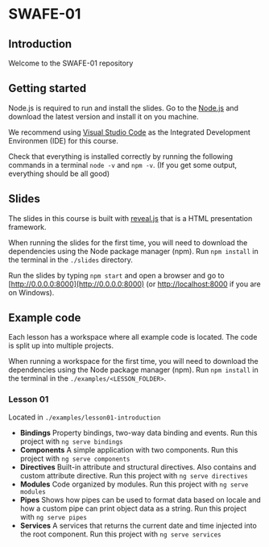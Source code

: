 # SWAFE-01
## Introduction
Welcome to the SWAFE-01 repository

## Getting started
Node.js is required to run and install the slides. Go to the [Node.js](https://nodejs.org/) and download the latest version and install it on you machine.

We recommend using [Visual Studio Code](https://code.visualstudio.com/) as the Integrated Development Environmen (IDE) for this course.

Check that everything is installed correctly by running the following commands in a terminal `node -v` and `npm -v`. (If you get some output, everything should be all good)

## Slides
The slides in this course is built with [reveal.js](https://revealjs.com) that is a HTML presentation framework. 

When running the slides for the first time, you will need to download the dependencies using the Node package manager (npm). Run `npm install` in the terminal in the `./slides` directory.

Run the slides by typing `npm start` and open a browser and go to [http://0.0.0.0:8000](http://0.0.0.0:8000) (or [http://localhost:8000](http://localhost:8000) if you are on Windows).

## Example code
Each lesson has a workspace where all example code is located. The code is split up into multiple projects.

When running a workspace for the first time, you will need to download the dependencies using the Node package manager (npm). Run `npm install` in the terminal in the `./examples/<LESSON_FOLDER>`.

### Lesson 01
Located in `./examples/lesson01-introduction`
- **Bindings** Property bindings, two-way data binding and events. Run this project with `ng serve bindings`
- **Components** A simple application with two components. Run this project with `ng serve components`
- **Directives** Built-in attribute and structural directives. Also contains and custom attribute directive. Run this project with `ng serve directives`
- **Modules** Code organized by modules. Run this project with `ng serve modules`
- **Pipes** Shows how pipes can be used to format data based on locale and how a custom pipe can print object data as a string. Run this project with `ng serve pipes`
- **Services** A services that returns the current date and time injected into the root component. Run this project with `ng serve services`